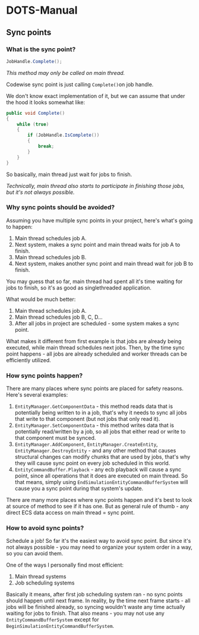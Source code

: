 # DOTS-Manual

## Sync points

### What is the sync point?

```csharp
JobHandle.Complete();
```

*This method may only be called on main thread.*

Codewise sync point is just calling `Complete()`on job handle.

We don't know exact implementation of it, but we can assume that under the hood it looks somewhat like:

```csharp
public void Complete()
{
    while (true) 
    {
        if (JobHandle.IsComplete())
        {
            break;
        }   
    }
}
```

So basically, main thread just wait for jobs to finish. 

*Technically, main thread also starts to participate in finishing those jobs, but it's not always possible.*

### Why sync points should be avoided?

Assuming you have multiple sync points in your project, here's what's going to happen:

1. Main thread schedules job A.
2. Next system, makes a sync point and main thread waits for job A to finish. 
3. Main thread schedules job B.
4. Next system, makes another sync point and main thread wait for job B to finish.

You may guess that so far, main thread had spent all it's time waiting for jobs to finish, so it's as good as 
singlethreaded application.

What would be much better:

1. Main thread schedules job A.
2. Main thread schedules job B, C, D...
3. After all jobs in project are scheduled - some system makes a sync point.

What makes it different from first example is that jobs are already being executed, while main thread schedules next jobs.
Then, by the time sync point happens - all jobs are already scheduled and worker threads can be efficiently utilized.


### How sync points happen?

There are many places where sync points are placed for safety reasons. Here's several examples:
1. `EntityManager.GetComponentData` - this method reads data that is potentially being written to in a job, that's why
it needs to sync all jobs that write to that component (but not jobs that only read it).
2. `EntityManager.SetComponentData` - this method writes data that is potentially read/written by a job, so all jobs that
either read or write to that component must be synced.
3. `EntityManager.AddComponent`, `EntityManager.CreateEntity`, `EntityManager.DestroyEntity` - and any other method
that causes structural changes can modify chunks that are used by jobs, that's why they will cause sync point on 
every job scheduled in this world.
4. `EntityCommandBuffer.Playback` - any ecb playback will cause a sync point, since all operations that it does are
executed on main thread. So that means, simply using `EndSimulationEntityCommandBufferSystem` will cause you a sync point
during that system's update.

There are many more places where sync points happen and it's best to look at source of method to see if it has one.
But as general rule of thumb - any direct ECS data access on main thread = sync point.

### How to avoid sync points?

Schedule a job! So far it's the easiest way to avoid sync point. But since it's not always possible - you may need
to organize your system order in a way, so you can avoid them.

One of the ways I personally find most efficient:

1. Main thread systems
2. Job scheduling systems

Basically it means, after first job scheduling system ran - no sync points should happen until next frame.
In reality, by the time next frame starts - all jobs will be finished already, so syncing wouldn't waste any time
actually waiting for jobs to finish.
That also means - you may not use any `EntityCommandBufferSystem` except for `BeginSimulationEntityCommandBufferSystem`.